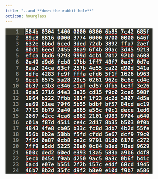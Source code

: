```yaml
---
title: "..and **down the rabbit hole**"
octicon: hourglass
---
```


![KMZ Screenshot](images/kmz.png)
